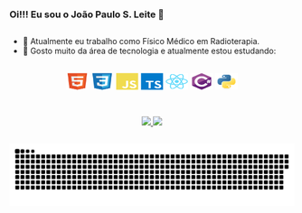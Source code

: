 ### Oi!!! Eu sou o João Paulo S. Leite 👋
 ##
- 🔭 Atualmente eu trabalho como Físico Médico em Radioterapia. 
- 🌱 Gosto muito da área de tecnologia e atualmente estou estudando:
<div align="center" style="display: inline_block"><br>
  <img align="center" alt="Joao-HTML" height="30" width="40" src="https://raw.githubusercontent.com/devicons/devicon/master/icons/html5/html5-original.svg">
  <img align="center" alt="Joao-CSS" height="30" width="40" src="https://raw.githubusercontent.com/devicons/devicon/master/icons/css3/css3-original.svg">
  <img align="center" alt="Joao-Js" height="30" width="40" src="https://raw.githubusercontent.com/devicons/devicon/master/icons/javascript/javascript-plain.svg">
  <img align="center" alt="Joao-Ts" height="30" width="40" src="https://raw.githubusercontent.com/devicons/devicon/master/icons/typescript/typescript-plain.svg">
   <img align="center" alt="Joao-React" height="30" width="40" src="https://raw.githubusercontent.com/devicons/devicon/master/icons/react/react-original.svg">
  <img align="center" alt="Joao-Csharp" height="30" width="40" src="https://raw.githubusercontent.com/devicons/devicon/master/icons/csharp/csharp-original.svg">
  
  <img align="center" alt="Joao-Python" height="30" width="40" src="https://raw.githubusercontent.com/devicons/devicon/master/icons/python/python-original.svg">
 
</div>


##
<div align="center"><br>
 <a href="https://github.com/Joao-SLeite">
  <img height="180em" src="https://github-readme-stats.vercel.app/api?username=Joao-SLeite&show_icons=true&theme=dark&include_all_commits=true&count_private=true"/>
  <img height="180em" src="https://github-readme-stats.vercel.app/api/top-langs/?username=Joao-SLeite&layout=compact&langs_count=7&theme=dark"/>
 </div>
 
 
##
<picture>
  <source media="(prefers-color-scheme: dark)" srcset="https://raw.githubusercontent.com/Joao-SLeite/Joao-SLeite/output/github-contribution-grid-snake-dark.svg">
  <source media="(prefers-color-scheme: light)" srcset="https://raw.githubusercontent.com/Joao-SLeite/Joao-SLeite/output/github-contribution-grid-snake.svg">
  <img alt="github contribution grid snake animation" src="https://raw.githubusercontent.com/Joao-SLeite/Joao-SLeite/output/github-contribution-grid-snake.svg">
</picture>
